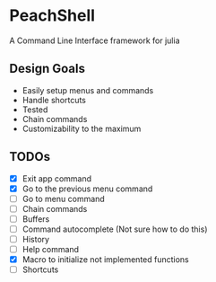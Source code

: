 # PeachShell

A Command Line Interface framework for julia

## Design Goals

- Easily setup menus and commands
- Handle shortcuts
- Tested
- Chain commands
- Customizability to the maximum

## TODOs

- [x] Exit app command
- [x] Go to the previous menu command
- [ ] Go to menu command
- [ ] Chain commands
- [ ] Buffers
- [ ] Command autocomplete (Not sure how to do this)
- [ ] History
- [ ] Help command
- [x] Macro to initialize not implemented functions
- [ ] Shortcuts
